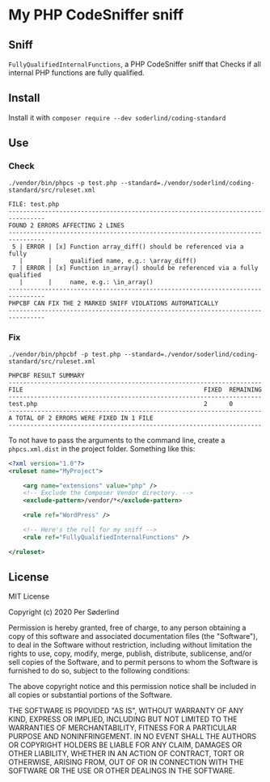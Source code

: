 # My PHP CodeSniffer sniff


## Sniff

`FullyQualifiedInternalFunctions`, a PHP CodeSniffer sniff that Checks if all internal PHP functions are fully qualified.

## Install

Install it with `composer require --dev soderlind/coding-standard`

## Use

### Check
`./vendor/bin/phpcs -p test.php --standard=./vendor/soderlind/coding-standard/src/ruleset.xml`

```
FILE: test.php
--------------------------------------------------------------------------------
FOUND 2 ERRORS AFFECTING 2 LINES
--------------------------------------------------------------------------------
 5 | ERROR | [x] Function array_diff() should be referenced via a fully
   |       |     qualified name, e.g.: \array_diff()
 7 | ERROR | [x] Function in_array() should be referenced via a fully qualified
   |       |     name, e.g.: \in_array()
--------------------------------------------------------------------------------
PHPCBF CAN FIX THE 2 MARKED SNIFF VIOLATIONS AUTOMATICALLY
--------------------------------------------------------------------------------
```

### Fix

`./vendor/bin/phpcbf -p test.php --standard=./vendor/soderlind/coding-standard/src/ruleset.xml`

```
PHPCBF RESULT SUMMARY
----------------------------------------------------------------------
FILE                                                  FIXED  REMAINING
----------------------------------------------------------------------
test.php                                              2      0
----------------------------------------------------------------------
A TOTAL OF 2 ERRORS WERE FIXED IN 1 FILE
----------------------------------------------------------------------
```

To not have to pass the arguments to the command line, create a `phpcs.xml.dist` in the project folder. Something like this:

```xml
<?xml version="1.0"?>
<ruleset name="MyProject">

	<arg name="extensions" value="php" />
	<!-- Exclude the Composer Vendor directory. -->
	<exclude-pattern>/vendor/*</exclude-pattern>

	<rule ref="WordPress" />

	<!-- Here's the rull for my sniff -->
	<rule ref="FullyQualifiedInternalFunctions" />

</ruleset>
```

## License

MIT License

Copyright (c) 2020 Per Søderlind

Permission is hereby granted, free of charge, to any person obtaining a copy
of this software and associated documentation files (the "Software"), to deal
in the Software without restriction, including without limitation the rights
to use, copy, modify, merge, publish, distribute, sublicense, and/or sell
copies of the Software, and to permit persons to whom the Software is
furnished to do so, subject to the following conditions:

The above copyright notice and this permission notice shall be included in all
copies or substantial portions of the Software.

THE SOFTWARE IS PROVIDED "AS IS", WITHOUT WARRANTY OF ANY KIND, EXPRESS OR
IMPLIED, INCLUDING BUT NOT LIMITED TO THE WARRANTIES OF MERCHANTABILITY,
FITNESS FOR A PARTICULAR PURPOSE AND NONINFRINGEMENT. IN NO EVENT SHALL THE
AUTHORS OR COPYRIGHT HOLDERS BE LIABLE FOR ANY CLAIM, DAMAGES OR OTHER
LIABILITY, WHETHER IN AN ACTION OF CONTRACT, TORT OR OTHERWISE, ARISING FROM,
OUT OF OR IN CONNECTION WITH THE SOFTWARE OR THE USE OR OTHER DEALINGS IN THE
SOFTWARE.